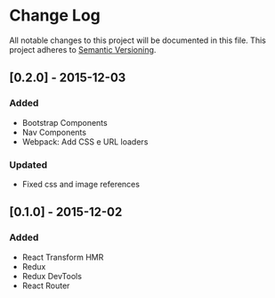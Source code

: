 # Change Log
All notable changes to this project will be documented in this file.
This project adheres to [Semantic Versioning](http://semver.org/).

## [0.2.0] - 2015-12-03
### Added
- Bootstrap Components
- Nav Components
- Webpack: Add CSS e URL loaders
### Updated
- Fixed css and image references

## [0.1.0] - 2015-12-02
### Added
- React Transform HMR
- Redux
- Redux DevTools
- React Router